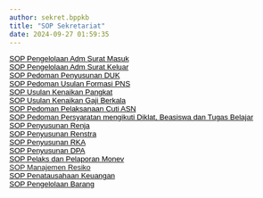 ```yaml
---
author: sekret.bppkb
title: "SOP Sekretariat"
date: 2024-09-27 01:59:35
---
```

<p style="margin: 0cm; font-variant-ligatures: normal; font-variant-caps: normal; orphans: 2; text-align: start; widows: 2; -webkit-text-stroke-width: 0px; text-decoration-thickness: initial; text-decoration-style: initial; text-decoration-color: initial; word-spacing: 0px;"><span style="font-size: 10pt; font-family: arial, helvetica, sans-serif;"><a href="https://drive.google.com/file/d/1FrmehyCFNM_Pv9ya7KFlrqsT1rZSsC7f/view?usp=sharing"><span style="color: black;">SOP Pengelolaan Adm Surat Masuk</span></a></span></p>

<p style="margin: 0cm; font-variant-ligatures: normal; font-variant-caps: normal; orphans: 2; text-align: start; widows: 2; -webkit-text-stroke-width: 0px; text-decoration-thickness: initial; text-decoration-style: initial; text-decoration-color: initial; word-spacing: 0px;"><span style="font-size: 10pt; font-family: arial, helvetica, sans-serif;"><a href="https://drive.google.com/file/d/1dp8KJApNU60Poaq2Gc4wWbEwKUUQT8ZD/view?usp=sharing"><span style="color: black;">SOP Pengelolaan Adm Surat Keluar</span></a></span></p>

<p style="margin: 0cm; font-variant-ligatures: normal; font-variant-caps: normal; orphans: 2; text-align: start; widows: 2; -webkit-text-stroke-width: 0px; text-decoration-thickness: initial; text-decoration-style: initial; text-decoration-color: initial; word-spacing: 0px;"><span style="font-size: 10pt; font-family: arial, helvetica, sans-serif;"><a href="https://drive.google.com/file/d/1pSatuCxcVRhS3MqxMwkAljjBxZfkYqUJ/view?usp=sharing"><span style="color: black;">SOP Pedoman Penyusunan DUK</span></a></span></p>

<p style="margin: 0cm; font-variant-ligatures: normal; font-variant-caps: normal; orphans: 2; text-align: start; widows: 2; -webkit-text-stroke-width: 0px; text-decoration-thickness: initial; text-decoration-style: initial; text-decoration-color: initial; word-spacing: 0px;"><span style="font-size: 10pt; font-family: arial, helvetica, sans-serif;"><a href="https://drive.google.com/file/d/10LWss0cwZt5FDU6uJIsSuO8FQLdbcHgD/view?usp=sharing"><span style="color: black;">SOP Pedoman Usulan Formasi PNS</span></a></span></p>

<p style="margin: 0cm; font-variant-ligatures: normal; font-variant-caps: normal; orphans: 2; text-align: start; widows: 2; -webkit-text-stroke-width: 0px; text-decoration-thickness: initial; text-decoration-style: initial; text-decoration-color: initial; word-spacing: 0px;"><span style="font-size: 10pt; font-family: arial, helvetica, sans-serif;"><a href="https://drive.google.com/file/d/1Lt23ioe5bND4xyQdyQO5GBGVUEN7ldgp/view?usp=sharing"><span style="color: black;">SOP Usulan Kenaikan Pangkat</span></a></span></p>

<p style="margin: 0cm; font-variant-ligatures: normal; font-variant-caps: normal; orphans: 2; text-align: start; widows: 2; -webkit-text-stroke-width: 0px; text-decoration-thickness: initial; text-decoration-style: initial; text-decoration-color: initial; word-spacing: 0px;"><span style="font-size: 10pt; font-family: arial, helvetica, sans-serif;"><a href="https://drive.google.com/file/d/18UofkAb2rgKXpwXbpKR9PQLAo6J-2xqy/view?usp=sharing"><span style="color: black;">SOP Usulan Kenaikan Gaji Berkala</span></a></span></p>

<p style="margin: 0cm; font-variant-ligatures: normal; font-variant-caps: normal; orphans: 2; text-align: start; widows: 2; -webkit-text-stroke-width: 0px; text-decoration-thickness: initial; text-decoration-style: initial; text-decoration-color: initial; word-spacing: 0px;"><span style="font-size: 10pt; font-family: arial, helvetica, sans-serif;"><a href="https://drive.google.com/file/d/11p4fH-HmzecrqRtmevW3RIdrOGq7_O7d/view?usp=sharing"><span style="color: black;">SOP Pedoman Pelaksanaan Cuti ASN</span></a></span><span style="font-family: arial, helvetica, sans-serif; font-size: 10pt;"></span></p>

<p style="margin: 0cm; font-variant-ligatures: normal; font-variant-caps: normal; orphans: 2; text-align: start; widows: 2; -webkit-text-stroke-width: 0px; text-decoration-thickness: initial; text-decoration-style: initial; text-decoration-color: initial; word-spacing: 0px;"><span style="font-family: arial, helvetica, sans-serif; font-size: 10pt;"><a href="https://drive.google.com/file/d/1iqHJmqlQVl9i3CXeUv81cnPHLp-DkBIU/view?usp=sharing"><span style="color: black;">SOP Pedoman Persyaratan mengikuti Diklat, Beasiswa dan Tugas Belajar</span></a></span><span style="font-family: arial, helvetica, sans-serif; font-size: 10pt;"></span></p>

<p style="margin: 0cm; font-variant-ligatures: normal; font-variant-caps: normal; orphans: 2; text-align: start; widows: 2; -webkit-text-stroke-width: 0px; text-decoration-thickness: initial; text-decoration-style: initial; text-decoration-color: initial; word-spacing: 0px;"><span style="font-size: 10pt; font-family: arial, helvetica, sans-serif;"><a href="https://drive.google.com/file/d/1eorAxl9sLn6mKQym5S9rN4-30CnmeamG/view?usp=sharing"><span style="color: black;">SOP Penyusunan Renja</span></a></span></p>

<p style="margin: 0cm; font-variant-ligatures: normal; font-variant-caps: normal; orphans: 2; text-align: start; widows: 2; -webkit-text-stroke-width: 0px; text-decoration-thickness: initial; text-decoration-style: initial; text-decoration-color: initial; word-spacing: 0px;"><span style="font-size: 10pt; font-family: arial, helvetica, sans-serif;"><a href="https://drive.google.com/file/d/19maRCU8NpI8Qx5iN2o1UUGTLCtazb730/view?usp=sharing"><span style="color: black;">SOP Penyusunan Renstra</span></a></span></p>

<p style="margin: 0cm; font-variant-ligatures: normal; font-variant-caps: normal; orphans: 2; text-align: start; widows: 2; -webkit-text-stroke-width: 0px; text-decoration-thickness: initial; text-decoration-style: initial; text-decoration-color: initial; word-spacing: 0px;"><span style="font-size: 10pt; font-family: arial, helvetica, sans-serif;"><a href="https://drive.google.com/file/d/1JG9sU_sUlWJcn4JSfwSzwIo52bmYHfhy/view?usp=sharing"><span style="color: black;">SOP Penyusunan RKA</span></a></span></p>

<p style="margin: 0cm; font-variant-ligatures: normal; font-variant-caps: normal; orphans: 2; text-align: start; widows: 2; -webkit-text-stroke-width: 0px; text-decoration-thickness: initial; text-decoration-style: initial; text-decoration-color: initial; word-spacing: 0px;"><span style="font-size: 10pt; font-family: arial, helvetica, sans-serif;"><a href="https://drive.google.com/file/d/1bkwI5KTkwM1jEBa8YCmmU7tMkIoCtYsc/view?usp=sharing"><span style="color: black;">SOP Penyusunan DPA</span></a></span></p>

<p style="margin: 0cm; font-variant-ligatures: normal; font-variant-caps: normal; orphans: 2; text-align: start; widows: 2; -webkit-text-stroke-width: 0px; text-decoration-thickness: initial; text-decoration-style: initial; text-decoration-color: initial; word-spacing: 0px;"><span style="font-size: 10pt; font-family: arial, helvetica, sans-serif;"><a href="https://drive.google.com/file/d/1mOAicWRxA4Y0BGCa8juetxjFmw9daAbw/view?usp=sharing"><span style="color: black;">SOP Pelaks dan Pelaporan Monev</span></a></span></p>

<p style="margin: 0cm; font-variant-ligatures: normal; font-variant-caps: normal; orphans: 2; text-align: start; widows: 2; -webkit-text-stroke-width: 0px; text-decoration-thickness: initial; text-decoration-style: initial; text-decoration-color: initial; word-spacing: 0px;"><span style="font-family: arial, helvetica, sans-serif; font-size: 10pt;"><a href="https://drive.google.com/file/d/1fe0WyIGB2rq_Qd1Eq4m5vzgSGG130TUS/view?usp=sharing">SOP Manajemen Resiko</a></span><span style="font-family: arial, helvetica, sans-serif; font-size: 10pt;"></span></p>

<p style="margin: 0cm; font-variant-ligatures: normal; font-variant-caps: normal; orphans: 2; text-align: start; widows: 2; -webkit-text-stroke-width: 0px; text-decoration-thickness: initial; text-decoration-style: initial; text-decoration-color: initial; word-spacing: 0px;"><span style="font-size: 10pt; font-family: arial, helvetica, sans-serif;"><a href="https://drive.google.com/file/d/1X7F4WTedYGr558GJyxIFFuCNjGiF7Yiq/view?usp=sharing"><span style="color: black;">SOP Penatausahaan Keuangan</span></a></span></p>

<p style="margin: 0cm; font-variant-ligatures: normal; font-variant-caps: normal; orphans: 2; text-align: start; widows: 2; -webkit-text-stroke-width: 0px; text-decoration-thickness: initial; text-decoration-style: initial; text-decoration-color: initial; word-spacing: 0px;"><span style="font-size: 10pt; font-family: arial, helvetica, sans-serif;"><a href="https://drive.google.com/file/d/1eIZppDfwCl6bD9s3DbY4r2qUnvOrS2QC/view?usp=sharing"><span style="color: black;">SOP Pengelolaan Barang</span></a></span></p>
